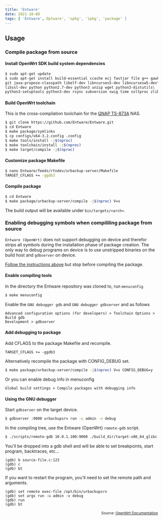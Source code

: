```yaml
---
title: 'Entware'
date: 2021-10-08
tags: [ 'Entware', Optware', 'opkg', 'ipkg', 'package' ]
---
```


## Usage

### Compile package from source

#### Install OpenWrt SDK build system dependencies

```bash
$ sudo apt-get update
$ sudo apt-get install build-essential ccache ecj fastjar file g++ gawk gettext\
git java-propose-classpath libelf-dev libncurses5-dev libncursesw5-dev\
libssl-dev python python2.7-dev python3 unzip wget python3-distutils\
python3-setuptools python3-dev rsync subversion swig time xsltproc zlib1g-dev
```

#### Build OpenWrt toolchain

This is the cross-compilation toolchain for the
[QNAP TS-873A](../hardware/TS873A.md) NAS.

```bash
$ git clone https://github.com/Entware/Entware.git
$ cd Entware
$ make package/symlinks
$ cp configs/x64-3.2.config .config
$ make tools/install -j$(nproc)
$ make toolchain/install -j$(nproc)
$ make target/compile -j$(nproc)
```

#### Customize package Makefile

```bash
$ nano Entware/feeds/rtndev/urbackup-server/Makefile
TARGET_CFLAGS += -ggdb3
```

#### Compile package

```bash
$ cd Entware
$ make package/urbackup-server/compile -j$(nproc) V=s
```

The build output will be available under `bin/targets/<arch>`.

### Enabling debugging symbols when compililing package from source

`Entware (OpenWrt)` does not support debugging on device and therefor strips
all symbols during the installation phase of package creation. The only way to
debug programs on device is to use unstripped binaries on the build host and
`gdbserver` on device.

[Follow the instructions above](#compile-package-from-source) but stop before
compiling the package.

#### Enable compiling tools

In the directory the Entware repository was cloned to, run `menuconfig`

```bash
$ make menuconfig
```

Enable the `GNU debugger gdb` and `GNU debugger gdbserver` and as follows

```
Advanced configuration options (for developers) > Toolchain Options > Build gdb
Development > gdbserver
```

#### Add debugging to package

Add CFLAGS to the package Makefile and recompile.

```
TARGET_CFLAGS += -ggdb3
```

Alternatively recompile the package with CONFIG_DEBUG set.

```bash
$ make package/urbackup-server/compile -j$(nproc) V=s CONFIG_DEBUG=y
```

Or you can enable debug info in menuconfig

```
Global build settings > Compile packages with debugging info
```

#### Using the GNU debugger

Start `gdbserver` on the target device.

```bash
$ gdbserver :9000 urbackupsrv run -u admin -v debug
```

In the compiling tree, use the Entware (OpenWrt) `remote-gdb` script.

```bash
$ ./scripts/remote-gdb 10.0.1.100:9000 ./build_dir/target-x86_64_glibc-2.27/urbackup-server-2.4.13/urbackupsrv
```

You'll be dropped into a gdb shell and will be able to set breakpoints,
start program, backtraces, etc...

```
(gdb) b source-file.c:123
(gdb) c
(gdb) bt
```

If you want to restart the program, you'll need to set the remote path and
arguments.

```
(gdb) set remote exec-file /opt/bin/urbackupsrv
(gdb) set args run -u admin -v debug
(gdb) run
(gdb) bt
```

<p style="font-size: 12px" align="right">
    Source: <a href="https://openwrt.org/docs/guide-developer/gdb">OpenWrt Documentation</a>
</p>

